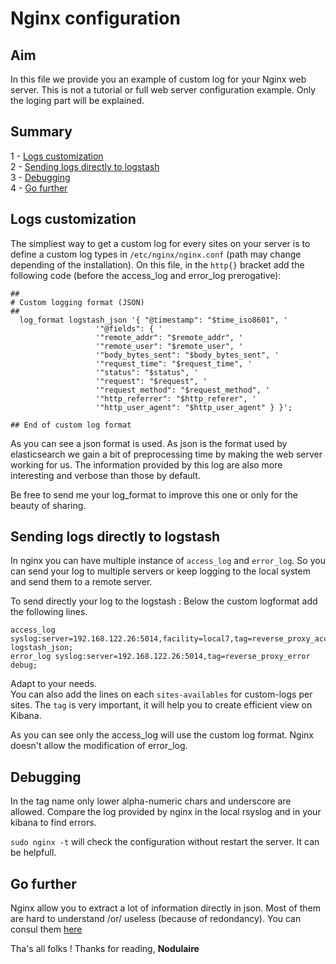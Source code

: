 # Nginx configuration


## Aim
In this file we provide you an example of custom log for your Nginx web server.
This is not a tutorial or full web server configuration example. Only the loging part will be explained.


## Summary
1 - [Logs customization](#logs-customization)  
2 - [Sending logs directly to logstash](#sendi3ng-logs-directly-to-logstash)  
3 - [Debugging](#debugging)  
4 - [Go further](#go-further)
    
## Logs customization   
The simpliest way to get a custom log for every sites on your server is to define a custom log types in ```/etc/nginx/nginx.conf``` (path may change depending of the installation).
On this file, in the ```http{}``` bracket  add the following code (before the access_log and error_log prerogative):  
```
##
# Custom logging format (JSON)
##
  log_format logstash_json '{ "@timestamp": "$time_iso8601", '
                   '"@fields": { '
                   '"remote_addr": "$remote_addr", '
                   '"remote_user": "$remote_user", '
                   '"body_bytes_sent": "$body_bytes_sent", '
                   '"request_time": "$request_time", '
                   '"status": "$status", '
                   '"request": "$request", '
                   '"request_method": "$request_method", '
                   '"http_referrer": "$http_referer", '
                   '"http_user_agent": "$http_user_agent" } }';

## End of custom log format
```
As you can see a json format is used. As json is the format used by elasticsearch we gain a bit of preprocessing time by making the web server working for us. The information provided by this log are also more interesting and verbose than those by default.

Be free to send me your log_format to improve this one or only for the beauty of sharing.

## Sending logs directly to logstash

In nginx you can have multiple instance of ```access_log``` and ```error_log```. So you can send your log to multiple servers or keep logging to the local system and send them to a remote server.

To send directly your log to the logstash :
Below the custom logformat add the following lines.
```
access_log syslog:server=192.168.122.26:5014,facility=local7,tag=reverse_proxy_access,severity=info logstash_json;
error_log syslog:server=192.168.122.26:5014,tag=reverse_proxy_error debug;
```
Adapt to your needs.  
You can also add the lines on each ```sites-availables``` for custom-logs per sites.
The ```tag``` is very important, it will help you to create efficient view on Kibana.

As you can see only the access_log will use the custom log format. Nginx doesn't allow the modification of error_log.

## Debugging
In the tag name only lower alpha-numeric chars and underscore are allowed.
Compare the log provided by nginx in the local rsyslog and in your kibana to find errors.

```sudo nginx -t``` will check the configuration without restart the server. It can be helpfull.

## Go further

Nginx allow you to extract a lot of information directly in json. Most of them are hard to understand /or/ useless (because of redondancy). You can consul them [here](http://nginx.org/en/docs/ngx_core_module.html)

Tha's all folks !
Thanks for reading,
**Nodulaire**
